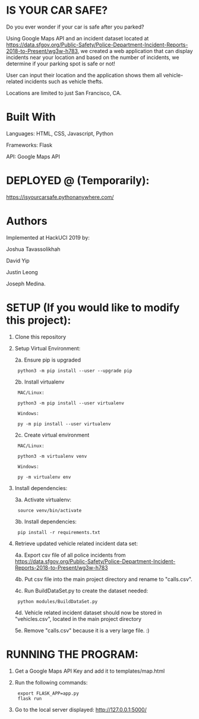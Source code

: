 # IS YOUR CAR SAFE?

Do you ever wonder if your car is safe after you parked?

Using Google Maps API and an incident dataset located at https://data.sfgov.org/Public-Safety/Police-Department-Incident-Reports-2018-to-Present/wg3w-h783, we created a web application that can display incidents near your location and based on the number of incidents, we determine if your parking spot is safe or not!

User can input their location and the application shows them all vehicle-related incidents
such as vehicle thefts. 

Locations are limited to just San Francisco, CA. 

# Built With

Languages: HTML, CSS, Javascript, Python

Frameworks: Flask

API: Google Maps API

# DEPLOYED @ (Temporarily):

https://isyourcarsafe.pythonanywhere.com/

# Authors

Implemented at HackUCI 2019 by:

Joshua Tavassolikhah

David Yip

Justin Leong

Joseph Medina.

# SETUP (If you would like to modify this project):

1. Clone this repository

2. Setup Virtual Environment:
    
    2a. Ensure pip is upgraded

        python3 -m pip install --user --upgrade pip
   
    2b. Install virtualenv

        MAC/Linux:
        
        python3 -m pip install --user virtualenv

        Windows:

        py -m pip install --user virtualenv
    
    2c. Create virtual environment

        MAC/Linux:

        python3 -m virtualenv venv

        Windows:

        py -m virtualenv env

3. Install dependencies:
    
    3a. Activate virtualenv: 
    
        source venv/bin/activate
    
    3b. Install dependencies:
        
        pip install -r requirements.txt

4. Retrieve updated vehicle related incident data set:
    
    4a. Export csv file of all police incidents from https://data.sfgov.org/Public-Safety/Police-Department-Incident-Reports-2018-to-Present/wg3w-h783
    
    4b. Put csv file into the main project directory and rename to "calls.csv".
    
    4c. Run BuildDataSet.py to create the dataset needed:
        
        python modules/BuildDataSet.py
    
    4d. Vehicle related incident dataset should now be stored in "vehicles.csv", located in the main project directory
    
    5e. Remove "calls.csv" because it is a very large file. :)

# RUNNING THE PROGRAM:

1. Get a Google Maps API Key and add it to templates/map.html

2. Run the following commands:
    
        export FLASK_APP=app.py
        flask run

3. Go to the local server displayed: http://127.0.0.1:5000/


